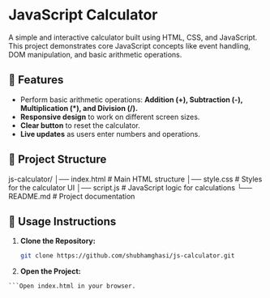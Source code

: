# JavaScript Calculator

A simple and interactive calculator built using HTML, CSS, and JavaScript. This project demonstrates core JavaScript concepts like event handling, DOM manipulation, and basic arithmetic operations.

## 🚀 Features

- Perform basic arithmetic operations: **Addition (+), Subtraction (-), Multiplication (*), and Division (/).**
- **Responsive design** to work on different screen sizes.
- **Clear button** to reset the calculator.
- **Live updates** as users enter numbers and operations.

## 📁 Project Structure

js-calculator/ │── index.html # Main HTML structure │── style.css # Styles for the calculator UI │── script.js # JavaScript logic for calculations └── README.md # Project documentation


## 🎯 Usage Instructions

1. **Clone the Repository:**
   ```sh
   git clone https://github.com/shubhamghasi/js-calculator.git


2. **Open the Project:**
```Navigate to the project folder.
```Open index.html in your browser.